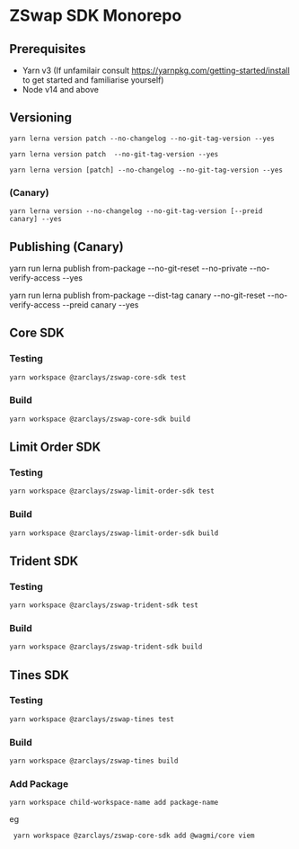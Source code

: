 # ZSwap SDK Monorepo

## Prerequisites

- Yarn v3 (If unfamilair consult https://yarnpkg.com/getting-started/install to get started and familiarise yourself)
- Node v14 and above

## Versioning 

```
yarn lerna version patch --no-changelog --no-git-tag-version --yes  

yarn lerna version patch  --no-git-tag-version --yes  

yarn lerna version [patch] --no-changelog --no-git-tag-version --yes
```

### (Canary)
```
yarn lerna version --no-changelog --no-git-tag-version [--preid canary] --yes
```



## Publishing (Canary)

yarn run lerna publish from-package  --no-git-reset --no-private --no-verify-access  --yes

yarn run lerna publish from-package --dist-tag canary --no-git-reset --no-verify-access --preid canary --yes

## Core SDK

### Testing

```sh 
yarn workspace @zarclays/zswap-core-sdk test
```

### Build

```sh 
yarn workspace @zarclays/zswap-core-sdk build
```

## Limit Order SDK

### Testing

```sh 
yarn workspace @zarclays/zswap-limit-order-sdk test
```

### Build

```sh 
yarn workspace @zarclays/zswap-limit-order-sdk build
```

## Trident SDK

### Testing

```sh 
yarn workspace @zarclays/zswap-trident-sdk test
```

### Build

```sh 
yarn workspace @zarclays/zswap-trident-sdk build
```

## Tines SDK

### Testing

```sh 
yarn workspace @zarclays/zswap-tines test
```

### Build

```sh 
yarn workspace @zarclays/zswap-tines build
```



### Add Package

```
yarn workspace child-workspace-name add package-name

```

eg

```
 yarn workspace @zarclays/zswap-core-sdk add @wagmi/core viem
```